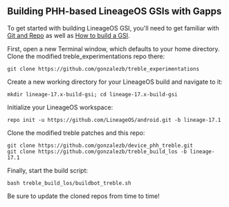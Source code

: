 
## Building PHH-based LineageOS GSIs with Gapps ##

To get started with building LineageOS GSI, you'll need to get familiar with [Git and Repo](https://source.android.com/source/using-repo.html) as well as [How to build a GSI](https://github.com/phhusson/treble_experimentations/wiki/How-to-build-a-GSI%3F).

First, open a new Terminal window, which defaults to your home directory.  Clone the modified treble_experimentations repo there:

    git clone https://github.com/gonzalezb/treble_experimentations

Create a new working directory for your LineageOS build and navigate to it:

    mkdir lineage-17.x-build-gsi; cd lineage-17.x-build-gsi

Initialize your LineageOS workspace:

    repo init -u https://github.com/LineageOS/android.git -b lineage-17.1

Clone the modified treble patches and this repo:

    git clone https://github.com/gonzalezb/device_phh_treble.git
    git clone https://github.com/gonzalezb/treble_build_los -b lineage-17.1

Finally, start the build script:

    bash treble_build_los/buildbot_treble.sh

Be sure to update the cloned repos from time to time!
